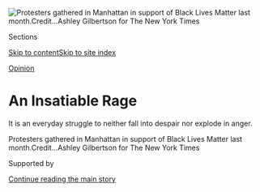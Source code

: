 <div id="app">

<div>

<div>

<div>

</div>

<div data-aria-hidden="false">

<div id="site-content" data-role="main">

<div>

<div class="css-1aor85t" style="opacity:0.000000001;z-index:-1;visibility:hidden">

<div class="css-1hqnpie">

<div class="css-epjblv">

<span class="css-17xtcya">[Opinion](/section/opinion)</span><span class="css-x15j1o">|</span><span class="css-fwqvlz">An
Insatiable
Rage</span>

</div>

<div class="css-k008qs">

<div class="css-1iwv8en">

<span class="css-18z7m18"></span>

<div>

</div>

</div>

<span class="css-1n6z4y">https://nyti.ms/3hsyWXi</span>

<div class="css-1705lsu">

<div class="css-4xjgmj">

<div class="css-4skfbu" data-role="toolbar" data-aria-label="Social Media Share buttons, Save button, and Comments Panel with current comment count" data-testid="share-tools">

  - 
  - 
  - 
  - 
    
    <div class="css-6n7j50">
    
    </div>

  - 
  - 

</div>

</div>

</div>

</div>

</div>

</div>

<div id="NYT_TOP_BANNER_REGION" class="css-11qgg8s">

</div>

<div id="fullBleedHeaderContent">

<div class="css-n4ws9g">

![<span class="css-16f3y1r e13ogyst0" data-aria-hidden="true">Protesters
gathered in Manhattan in support of Black Lives Matter last
month.</span><span class="css-cnj6d5 e1z0qqy90" itemprop="copyrightHolder"><span class="css-1ly73wi e1tej78p0">Credit...</span><span><span>Ashley
Gilbertson for The New York
Times</span></span></span>](https://static01.graylady3jvrrxbe.onion/images/2020/06/14/opinion/14Blow/merlin_173230803_fc4a3693-0fb3-4695-b912-a579464afb05-articleLarge.jpg?quality=75&auto=webp&disable=upscale)

</div>

<div class="css-3z92zw">

<div class="css-6cn7ki">

<div class="NYTAppHideMasthead css-1bcu9v6 e1suatyy0">

<div class="section css-1o1qe8k e1suatyy2">

<div class="css-cu5p7t er09x8g0">

<div class="css-6n7j50">

</div>

<span class="css-1dv1kvn">Sections</span>

[Skip to content](#site-content)[Skip to site index](#site-index)

</div>

<div class="css-10698na e1huz5gh0">

</div>

</div>

</div>

[Opinion](/section/opinion)

<div class="css-1sojcmr ehdk2mb0">

# An Insatiable Rage

</div>

It is an everyday struggle to neither fall into despair nor explode in
anger.

</div>

</div>

<div class="css-nwzfg5 e1gnum310">

<span class="css-1f9pvn2 opinion">Protesters gathered in Manhattan in
support of Black Lives Matter last
month.</span><span class="css-cnj6d5 e1z0qqy90" itemprop="copyrightHolder"><span class="css-1ly73wi e1tej78p0">Credit...</span><span><span>Ashley
Gilbertson for The New York Times</span></span></span>

</div>

<div id="sponsor-wrapper" class="css-1hyfx7x">

<div id="sponsor-slug" class="css-19vbshk">

Supported by

</div>

[Continue reading the main
story](#after-sponsor)

<div id="sponsor" class="ad sponsor-wrapper" style="text-align:center;height:100%;display:block">

</div>

<div id="after-sponsor">

</div>

</div>

<div class="css-1wx1auc e1gnum311">

<div class="css-18e8msd">

<div class="css-vp77d3 epjyd6m0">

<div class="css-1p10dcb ey68jwv0" data-aria-hidden="true">

[![Charles M.
Blow](https://static01.graylady3jvrrxbe.onion/images/2018/04/02/opinion/charles-m-blow/charles-m-blow-thumbLarge.png
"Charles M. Blow")](https://www.nytimes3xbfgragh.onion/by/charles-m-blow)

</div>

<div class="css-1baulvz">

By [<span class="css-1baulvz last-byline" itemprop="name">Charles M.
Blow</span>](https://www.nytimes3xbfgragh.onion/by/charles-m-blow)

<div class="css-8atqhb">

Opinion Columnist

</div>

</div>

</div>

  - June 14,
    2020

  - 
    
    <div class="css-4xjgmj">
    
    <div class="css-d8bdto" data-role="toolbar" data-aria-label="Social Media Share buttons, Save button, and Comments Panel with current comment count" data-testid="share-tools">
    
      - 
      - 
      - 
      - 
        
        <div class="css-6n7j50">
        
        </div>
    
      - 
      - 
    
    </div>
    
    </div>

</div>

</div>

</div>

<div class="section meteredContent css-1r7ky0e" name="articleBody" itemprop="articleBody">

<div class="css-1fanzo5 StoryBodyCompanionColumn">

<div class="css-53u6y8">

In the wake of the killing of George Floyd and the massive wave of
protests that have swept the country and the world, New York State on
Friday passed a package of policing reforms, banning chokeholds and
opening police disciplinary records, among other things.

After signing the bills into law, Gov. Andrew M. Cuomo said at one of
his coronavirus news conferences: “You don’t need to protest, you won.
You accomplished your goal. Society says you’re right, the police need
systemic reform.”

Cuomo’s statement betrays a fundamental misunderstanding of this moment.

Yes, the package of bills he signed, and the steps being taken in other
cities and states, represent movement in the right direction on the
issue of policing, but people aren’t only in the streets because of a
single killing or a single issue.

People are marching as a way of screaming, a way of exhaling pain, as an
enormous group catharsis.

This isn’t only about the pain of police brutality, it’s about *all* the
pain. This is about all the injustice and disrespect and oppression.
This is about ancestry and progeny.

</div>

</div>

<div class="css-1fanzo5 StoryBodyCompanionColumn">

<div class="css-53u6y8">

In fact, with every word of solidarity, with every overture by
governments and companies, with every new law passed or reform
instituted, the cry draws strength, because these actions are all
acknowledgment that those in pain have been right all along, that all of
their heretofore unheard and unheeded protestations had been wrongfully
ignored.

People are in the streets because their backs have too long borne the
weight of racism, or because for too long they have averted their eyes
from it.

Black people are saying: “See me\! See what you have done to me and
continue to do to me. Stand naked in your sin, and stare, unflinching,
at your reflection. You did this.”

They are saying, “Stop killing us\!”

And in that, they mean killing in every conceivable way.

Stop underfunding schools and overfunding police. Stop anti-black bias
in all fields, from medicine to employment to entertainment. Stop using
911 calls as a deadly weapon. America, just stop.

And, contrary to what Cuomo might have thought, his package of bills
represents a win in only one battle in a larger war.

</div>

</div>

<div class="css-1fanzo5 StoryBodyCompanionColumn">

<div class="css-53u6y8">

It took centuries for America to hone its instruments of oppression.
Every time part of it fell, it simply re-emerged in a more elegant form.

After slavery was abolished, the black codes were instituted, keeping
many restrictions that slavery had enforced and guaranteeing that black
people would continue to exist as a cheap source of labor.

After Reconstruction was allowed to fail, Southern states rushed to
rewrite their constitutions to institute and codify white supremacy,
ushering in Jim Crow.

For instance, at the [Louisiana constitutional
convention](https://www.demos.org/blog/overcoming-white-supremacy-louisiana)
in 1898, Thomas J. Semmes stated that the “mission” of the delegates had
been “to establish the supremacy of the white race in this state.” In
his closing remarks, E.B. Kruttschnitt, the president of that
convention, bemoaned that the delegates had been constrained by the 15th
Amendment such that they could not provide “universal white manhood
suffrage and the exclusion from the suffrage of every man with a trace
of African blood in his veins.”

He went on to proclaim:

“I say to you, that we can appeal to the conscience of the nation, both
judicial and legislative, and I don’t believe that they will take the
responsibility of striking down the system which we have reared in order
to protect the purity of the ballot box and to perpetuate the supremacy
of the Anglo–Saxon race in Louisiana.”

This wretched language repeated itself, in some form, at other
conventions.

Terror became a tool to keep black people underfoot. [Confederate
monuments](https://www.vox.com/identities/2017/8/15/16153220/trump-confederate-statues)sprang
up everywhere, the Ku Klux Klan flourished and lynchings surged.

After the Civil Rights Act of 1964, [mass incarceration began its
climb](https://www.vox.com/2015/7/13/8913297/mass-incarceration-maps-charts),
accomplishing many of the same things Jim Crow did before — voter
disenfranchisement, employment and housing restrictions, and just
overall punishment and disrespect.

</div>

</div>

<div class="css-1fanzo5 StoryBodyCompanionColumn">

<div class="css-53u6y8">

Racial oppression is infinitely transmutable.

So people are in the streets because they are tired of chopping heads
off the hydra. They are tired of fighting this oppression only to see it
spring right back, or multiply.

It is exhausting and infuriating and maddening to be forced to fight,
always, for what for others is free. It enrages, when you realize that
you’re still fighting the same fight that your parents fought, and that
their parents fought.

It is an everyday struggle to neither fall into despair nor explode in
anger.

So, these people are in the streets, having their moment and having
their say. And America would do well to listen and not try to silence
them or soothe them.

In fact, America listening and responding to these protests, respecting
them, is one of the healthiest things the country can do, because as
protester Kimberly Latrice Jones said at the end of [her viral
video](https://www.instagram.com/tv/CA5gksAgvxJ/?utm_source=ig_embed),
“They are lucky that what black people are looking for is equality and
not revenge.”

*The Times is committed to publishing* [*a diversity of
letters*](https://www.nytimes3xbfgragh.onion/2019/01/31/opinion/letters/letters-to-editor-new-york-times-women.html)
*to the editor. We’d like to hear what you think about this or any of
our articles. Here are some*
[*tips*](https://help.nytimes3xbfgragh.onion/hc/en-us/articles/115014925288-How-to-submit-a-letter-to-the-editor)*.
And here’s our email:*
[*letters@NYTimes.com*](mailto:letters@NYTimes.com)*.*

*Follow The New York Times Opinion section on*
[*Facebook*](https://www.facebookcorewwwi.onion/nytopinion) *and*
[*Twitter (@NYTopinion)*](http://twitter.com/NYTOpinion)*, and*
[*Instagram*](https://www.instagram.com/nytopinion/)*.*

</div>

</div>

</div>

<div>

</div>

<div>

</div>

<div>

</div>

<div>

<div id="bottom-wrapper" class="css-1ede5it">

<div id="bottom-slug" class="css-l9onyx">

Advertisement

</div>

[Continue reading the main
story](#after-bottom)

<div id="bottom" class="ad bottom-wrapper" style="text-align:center;height:100%;display:block;min-height:90px">

</div>

<div id="after-bottom">

</div>

</div>

</div>

</div>

</div>

## Site Index

<div>

</div>

## Site Information Navigation

  - [© <span>2020</span> <span>The New York Times
    Company</span>](https://help.nytimes3xbfgragh.onion/hc/en-us/articles/115014792127-Copyright-notice)

<!-- end list -->

  - [NYTCo](https://www.nytco.com/)
  - [Contact
    Us](https://help.nytimes3xbfgragh.onion/hc/en-us/articles/115015385887-Contact-Us)
  - [Work with us](https://www.nytco.com/careers/)
  - [Advertise](https://nytmediakit.com/)
  - [T Brand Studio](http://www.tbrandstudio.com/)
  - [Your Ad
    Choices](https://www.nytimes3xbfgragh.onion/privacy/cookie-policy#how-do-i-manage-trackers)
  - [Privacy](https://www.nytimes3xbfgragh.onion/privacy)
  - [Terms of
    Service](https://help.nytimes3xbfgragh.onion/hc/en-us/articles/115014893428-Terms-of-service)
  - [Terms of
    Sale](https://help.nytimes3xbfgragh.onion/hc/en-us/articles/115014893968-Terms-of-sale)
  - [Site
    Map](https://spiderbites.nytimes3xbfgragh.onion)
  - [Help](https://help.nytimes3xbfgragh.onion/hc/en-us)
  - [Subscriptions](https://www.nytimes3xbfgragh.onion/subscription?campaignId=37WXW)

</div>

</div>

</div>

</div>
